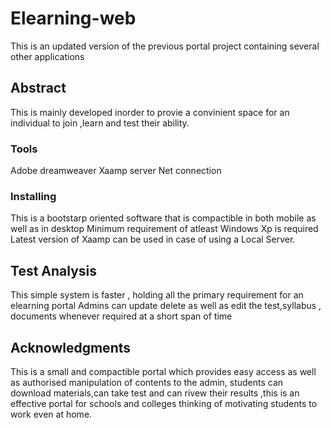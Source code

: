 # Elearning-web
This is an updated version of the previous portal project containing several other applications 

## Abstract

This is mainly developed inorder to provie a convinient space for an individual to join ,learn and test their ability.

### Tools

Adobe dreamweaver
Xaamp server
Net connection

### Installing

This is a bootstarp oriented software that is compactible in both mobile as well as in desktop
Minimum requirement of atleast Windows Xp is required
Latest version of Xaamp can be used in case of using a Local Server.

## Test Analysis

This simple system is faster , holding all the primary requirement for an elearning portal
Admins can update delete as well as edit the test,syllabus , documents whenever required at a short span of time


## Acknowledgments

This is a small and compactible portal which provides easy access as well as authorised manipulation of contents to the admin,
students can download materials,can take test and can rivew their results ,this is an effective portal for schools and colleges thinking of motivating students to work even at home.
